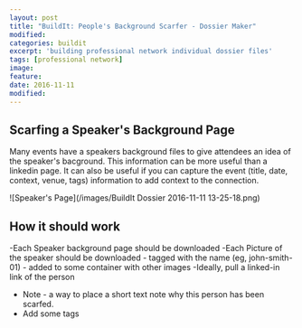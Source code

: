 ```yaml
---
layout: post
title: "BuildIt: People's Background Scarfer - Dossier Maker"
modified:
categories: buildit
excerpt: 'building professional network individual dossier files'
tags: [professional network]
image:
feature:
date: 2016-11-11
modified: 
---
```


## Scarfing a Speaker's Background Page
Many events have a speakers background files to give attendees an idea of the speaker's bacground.  This information can be more useful than a linkedin page. It can also be useful if you can capture the event (title, date, context, venue, tags) information to add context to the connection. 

![Speaker's Page](/images/BuildIt Dossier 2016-11-11 13-25-18.png)

## How it should work
-Each Speaker background page should be downloaded
-Each Picture of the speaker should be downloaded
    - tagged with the name (eg, john-smith-01)
    - added to some container with other images
-Ideally, pull a linked-in link of the person
- Note - a way to place a short text note why this person has been scarfed.  
- Add some tags 

